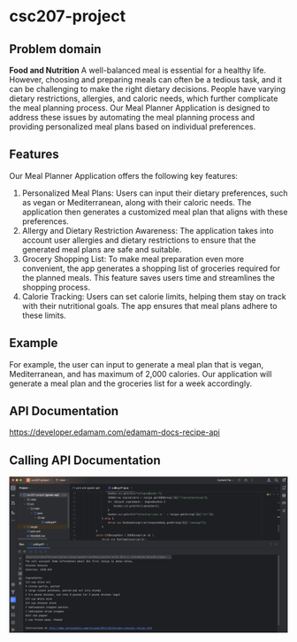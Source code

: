 # csc207-project

## Problem domain
**Food and Nutrition**
A well-balanced meal is essential for a healthy life. However, choosing and preparing meals can often be a tedious task, and it can be challenging to make the right dietary decisions. People have varying dietary restrictions, allergies, and caloric needs, which further complicate the meal planning process. Our Meal Planner Application is designed to address these issues by automating the meal planning process and providing personalized meal plans based on individual preferences.

## Features

Our Meal Planner Application offers the following key features:
1. Personalized Meal Plans: Users can input their dietary preferences, such as vegan or Mediterranean, along with their caloric needs. The application then generates a customized meal plan that aligns with these preferences.
2. Allergy and Dietary Restriction Awareness: The application takes into account user allergies and dietary restrictions to ensure that the generated meal plans are safe and suitable.
3. Grocery Shopping List: To make meal preparation even more convenient, the app generates a shopping list of groceries required for the planned meals. This feature saves users time and streamlines the shopping process.
4. Calorie Tracking: Users can set calorie limits, helping them stay on track with their nutritional goals. The app ensures that meal plans adhere to these limits.

## Example
For example, the user can input to generate a meal plan that is vegan, Mediterranean, and has maximum of 2,000 calories. Our application will generate
a meal plan and the groceries list for a week accordingly.

## API Documentation
https://developer.edamam.com/edamam-docs-recipe-api

## Calling API Documentation
![calling_api.png](calling_api.png)